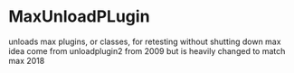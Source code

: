# MaxUnloadPLugin
unloads max plugins, or classes, for retesting without shutting down max
idea come from unloadplugin2 from 2009 but is heavily changed to match max 2018
